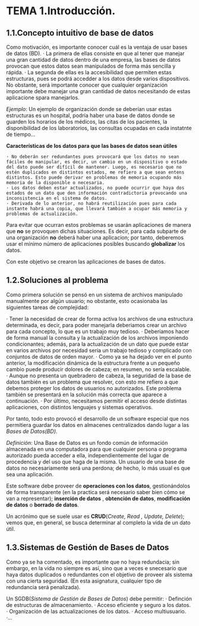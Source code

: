 
# TEMA 1.Introducción.

## 1.1.Concepto intuitivo de base de datos

Como motivación, es importante conocer cuál es la ventaja de usar bases de datos (BD). 
    · La primera de ellas consiste en que al tener que manejar una gran cantidad de datos dentro de una empresa, las bases de datos provocan que estos datos sean manipulados de forma más sencilla y rápida.
    · La segunda de ellas es la accesibilidad que permiten estas estructuras, pues se podrá accedder a los datos desde varios dispositivos. No obstante, será importante conocer que cualquier organización importante debe manejar una gran cantidad de datos necesitando de estas aplicacione spara manejarlos.

*Ejemplo*:
Un ejemplo de organización donde se deberían usar estas estructuras es un hospital, podría haber una base de datos donde se guarden los horarios de los médicos, las citas de los pacientes, la disponibilidad de los laboratorios, las consultas ocupadas en cada instatnte de tiempo...

**Características de los datos para que las bases de datos sean útiles**

    · No deberán ser redundantes pues provocará que los datos no sean fáciles de manipular, es decir, un cambio en un dispositivo o estado del dato puede ser difícil de mantener. Luego, es necesario que no estén duplicados en distintos estados, me refiero a que sean entens distintos. Esto puede derivar en problemas de memoria ocupando más memoria de la disponible o necesaria.
    · Los datos deben estar actualizados, no puede ocurrir que haya dos estados de un dato que den información contradictoria provocando una inconsistencia en el sistema de datos.
    · Derivada de lo anterior, no habrá reutilización pues para cada instante habrá una copia, que llevará también a ocupar más memoria y problemas de actualización.

Para evitar que ocurran estos problemas se usarán aplicaciones de manera que **no** se provoquen dichas situaciones. Es decir, para cada subparte de una organización **no** deberá haber una aplicacion; por tanto, deberemos usar el mínimo número de aplicaciones posibles buscando **globalizar** los datos.

Con este objetivo se crearon las aplicaciones de bases de datos.

## 1.2.Soluciones al problema

Como primera solución se pensó en un sistema de archivos manipulado manualmente por algún usuario; no obstante, esto ocasionaba las siguientes tareas de complejidad:

· Tener la necesidad de crear de forma activa los archivos de una estructura determinada, es decir, para poder manejarla deberiamos crear un archivo para cada concepto, lo que es un trabajo muy tedioso.
    · Deberíamos hacer de forma manual la consulta y la actualización de los archivos imponiendo condicionantes; además, para la actualización de un dato que puede estar en varios archivos por necesidad sería un trabajo tedioso y complicado con conjuntos de datos de orden mayor.
    · Como ya se ha dejado ver en el punto anterior, la modificación dinámica de la estructura frente a un pequeño cambio puede producir dolores de cabeza; en resumen, no sería escalable.
    · Aunque no presenta un quebradero de cabeza, la seguridad de la base de datos también es un problema que resolver, con esto me refiero a que debemos proteger los datos de usuarios no autorizados. Este problema también se presentará en la solución más correcta que aparece a continuación.
    · Por último, necesitamos permitir el acceso desde distintas aplicaciones, con distintos lenguajes y sistemas operativos.

Por tanto, todo esto provocó el desarrollo de un software especial que nos permitiera guardar los datos en almacenes centralizados dando lugar a las *Bases de Datos(BD)*.

*Definición*:
Una Base de Datos es un fondo común de información almacenada en una computadora para que cualquier persona o programa autorizado pueda acceder a ella, independientemente del lugar de procedencia y del uso que haga de la misma. Un usuario de una base de datos no necesariamente será una perdona; de hecho, lo más usual es que sea una aplicación.

Este software debe proveer de **operaciones con los datos**, gestionándolos de forma transparente (en la practica será necesario saber bien cómo se van a representar); **inserción de datos** , **obtención de datos**, **modificación de datos** o **borrado de datos**.

Un acrónimo que se suele usar es **CRUD**(*Create, Read , Update, Delete*); vemos que, en general, se busca determinar al completo la vida de un dato útil.

## 1.3.Sistemas de Gestión de Bases de Datos

Como ya se ha comentado, es importante que no haya redundacia; sin embargo, en la vida no siempre es así, sino que a veces e snecesario que haya datos duplicados o redundantes con el objetivo de proveer als sistema con una cierta seguridad. (En esta asignatura, cualquier tipo de redundancia será penalizada).

Un SGDB(*Sistema de Gestión de Bases de Datos*) debe permitir:
    · Definción de estructuras de almacenamiento.
    · Acceso eficiente y seguro a los datos.
    · Organización de las actualizaciones de los datos.
    · Acceso multiusuario.
    ·...
